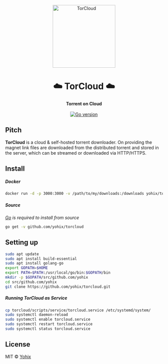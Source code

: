 <div align="center">
  <br>
  <img alt="TorCloud" src="https://i.imgur.com/fPbQU5K.png" width="200px">
  <h1>☁️ TorCloud ☁️</h1>
  <strong>Torrent on Cloud</strong>
</div>
<br>
<div align="center">
  <a href="https://golang.org">
    <img src="https://img.shields.io/badge/Go-v1.12.7-green.svg" alt="Go version">
  </a>
</div>

## Pitch

**TorCloud** is a cloud & self-hosted torrent downloader. On providing the magnet link files are downloaded from the distributed torrent and stored in the server, which can be streamed or downloaded via HTTP/HTTPS.

## Install

##### Docker

```sh
docker run -d -p 3000:3000 -v /path/to/my/downloads:/downloads yohix/torcloud
```

##### Source

*[Go](https://golang.org/dl/) is required to install from source*

``` sh
go get -v github.com/yohix/torcloud
```

## Setting up

```sh
sudo apt update
sudo apt install build-essential
sudo apt install golang-go
export GOPATH=$HOME
export PATH=$PATH:/usr/local/go/bin:$GOPATH/bin
mkdir -p $GOPATH/src/github.com/yohix
cd src/github.com/yohix
git clone https://github.com/yohix/torcloud.git
```

##### Running TorCloud as Service

```sh
cp torcloud/scripts/service/torcloud.service /etc/systemd/system/
sudo systemctl daemon-reload
sudo systemctl enable torcloud.service
sudo systemctl restart torcloud.service
sudo systemctl status torcloud.service
```

## License

MIT © [Yohix](https://yohix.github.io/mit)
